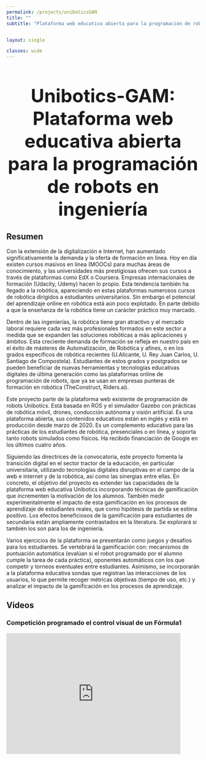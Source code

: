 ```yaml
---
permalink: /projects/uniboticsGAM
title: ""
subtitle: "Plataforma web educativa abierta para la programación de robots en ingeniería"


layout: single

classes: wide
---
```


<head>
  <meta charset="utf-8" />
  <title>Swiper demo</title>
  <meta name="viewport" content="width=device-width, initial-scale=1, minimum-scale=1, maximum-scale=1" />
  <!-- Link Swiper's CSS -->
  <link rel="stylesheet" href="https://cdn.jsdelivr.net/npm/swiper@11/swiper-bundle.min.css" />

  <!-- Demo styles -->
  <style>
    .swiper {
      width: 90%;
      height: 90%;
    }

    .swiper-slide {
      text-align: center;
      font-size: 18px;
      background: #fff;
      display: flex;
      justify-content: center;
      align-items: center;
    }

    .swiper-slide img {
      display: block;
      width: 100%;
      height: 100%;
      object-fit: cover;
    }
    
  </style>
</head>


<div class="container" style="overflow: hidden;">
    <div style="width: 50%; float: left;margin-bottom: 20px; text-align: center;">        
        <a href="http://www.urjc.es">
            <img style="max-width: 60%; height: auto; margin-bottom: 10px;" src="https://upload.wikimedia.org/wikipedia/commons/thumb/8/84/URJC_logo.svg/2560px-URJC_logo.svg.png" alt="">                    
        </a>
    </div>
    <div style="width: 50%; float: left; margin-bottom: 20px; text-align: center;">      
        <a href="https://roboticslaburjc.github.io/">
        <img style="max-width: 30%; height: auto; margin-bottom: 10px;" src="https://pbs.twimg.com/profile_images/1709157413134188544/MHuOqgeK_400x400.jpg" alt="">        
        </a>
    </div>
</div>



<p style="text-align: center; font-weight: bold; font-size: 20px"><font size="15">Unibotics-GAM: <br>Plataforma web educativa abierta para la programación de robots en ingeniería</font></p>

## Resumen

Con la extensión de la digitalización e Internet, han aumentado significativamente la demanda y la oferta de formación en línea. Hoy en día existen cursos masivos en línea (MOOCs) para muchas áreas de conocimiento, y las universidades más prestigiosas ofrecen sus cursos a través de plataformas como EdX o Coursera. Empresas internacionales de formación (Udacity, Udemy) hacen lo propio. Esta tendencia también ha llegado a la robótica, apareciendo en estas plataformas numerosos cursos de robótica dirigidos a estudiantes universitarios. Sin embargo el potencial del aprendizaje online en robótica está aún poco explotado. En parte debido a que la enseñanza de la robótica tiene un carácter práctico muy marcado.

Dentro de las ingenierías, la robótica tiene gran atractivo y el mercado laboral requiere cada vez más profesionales formados en este sector a medida que se expanden las soluciones robóticas a más aplicaciones y ámbitos. Esta creciente demanda de formación se refleja en nuestro país en el éxito de másteres de Automatización, de Robótica y afines, o en los grados específicos de robótica recientes (U.Alicante, U. Rey Juan Carlos, U. Santiago de Compostela). Estudiantes de estos grados y postgrados se pueden beneficiar de nuevas herramientas y tecnologías educativas digitales de última generación como las plataformas online de programación de robots, que ya se
usan en empresas punteras de formación en robótica (TheConstruct, Riders.ai).

Este proyecto parte de la plataforma web existente de programación de robots Unibotics. Está basada en ROS y el simulador Gazebo con prácticas de robótica móvil, drones, conducción autónoma y visión artificial. Es una plataforma abierta, sus contenidos educativos están en inglés y está en producción desde marzo de 2020. Es un complemento educativo para las prácticas de los estudiantes de robótica, presenciales o en línea, y soporta tanto robots simulados como físicos. Ha recibido financiación de Google en los últimos cuatro años.

Siguiendo las directrices de la convocatoria, este proyecto fomenta la transición digital en el sector tractor de la educación, en particular universitaria, utilizando tecnologías digitales disruptivas en el campo de la web e internet y de la robótica, así como las sinergias entre ellas. En concreto, el objetivo del proyecto es extender las capacidades de la plataforma web educativa Unibotics incorporando técnicas de gamificación que incrementen la motivación de los alumnos. También medir experimentalmente el impacto de esta gamificación en los procesos de aprendizaje de estudiantes reales, que como hipótesis de partida se estima positivo. Los efectos beneficiosos de la
gamificación para estudiantes de secundaria están ampliamente contrastados en la literatura. Se explorará si también los son para los de ingeniería.

Varios ejercicios de la plataforma se presentarán como juegos y desafíos para los estudiantes. Se vertebrará la gamificación con: mecanismos de puntuación automática (evalúan si el robot programado por el alumno cumple la tarea de cada práctica), oponentes automáticos con los que competir y torneos eventuales entre estudiantes. Asimismo, se incorporarán a la plataforma educativa sondas que registran las interacciones de los usuarios, lo que permite recoger métricas objetivas (tiempo de uso, etc.) y analizar el impacto de la gamificación en los procesos de aprendizaje.

<!--

<div style="display: flex; justify-content: space-around; align-items: flex-start;">
<div style="width: 70%; float: left; margin-bottom: 100px; text-align: center;">              
        <img style="max-width: 70%; height: auto; margin-bottom: 10px;" src="https://gaia-project.es/media/uploads/bloques/general_/bosque__en_llamas.jpg" alt="">                
</div>
</div>

-->

## Videos

### Competición programado el control visual de un Fórmula1
<div class="swiper mySwiper">
  <div class="swiper-wrapper">
    <div class="swiper-slide">
      <iframe
        id="video1"
        width="560"
        height="315"
        src="https://www.youtube.com/embed/pkQa93CvYhE?enablejsapi=1&rel=0&modestbranding=1"
        title="YouTube video player"
        frameborder="0"
        allow="accelerometer; autoplay; clipboard-write; encrypted-media; gyroscope; picture-in-picture; web-share"
        allowfullscreen>
      </iframe>
    </div>

        
  </div>
  <div class="swiper-button-next"></div>
  <div class="swiper-button-prev"></div>
  <div class="swiper-pagination"></div>
</div>


### Competición programando una aspiradora robótica
<div class="swiper mySwiper">
  <div class="swiper-wrapper">
    <div class="swiper-slide">
      <iframe
        id="video1"
        width="560"
        height="315"
        src="https://www.youtube.com/embed/fML_JfoDqtI?enablejsapi=1&rel=0&modestbranding=1"
        title="YouTube video player"
        frameborder="0"
        allow="accelerometer; autoplay; clipboard-write; encrypted-media; gyroscope; picture-in-picture; web-share"
        allowfullscreen>
      </iframe>
    </div>
  
        
  </div>  
  <div class="swiper-button-next"></div>
  <div class="swiper-button-prev"></div>
   <div class="swiper-pagination"></div>
</div>

### Evaluador automático para torneos de programación de robots
<div class="swiper mySwiper">
  <div class="swiper-wrapper">
    <div class="swiper-slide">
      <iframe
        id="video1"
        width="560"
        height="315"
        src="https://www.youtube.com/embed/P3YunnYXw3I?enablejsapi=1&rel=0&modestbranding=1"
        title="YouTube video player"
        frameborder="0"
        allow="accelerometer; autoplay; clipboard-write; encrypted-media; gyroscope; picture-in-picture; web-share"
        allowfullscreen>
      </iframe>
    </div>
       
  </div>
  <div class="swiper-button-next"></div>
  <div class="swiper-button-prev"></div>
  <div class="swiper-pagination"></div>
</div>


<script src="https://cdn.jsdelivr.net/npm/swiper/swiper-bundle.min.js"></script>
<script>
  // Inicializar Swiper
  const swiper = new Swiper('.mySwiper', {
   pagination: {
        el: ".swiper-pagination",
        type: "progressbar",
      },
      navigation: {
      nextEl: '.swiper-button-next',
      prevEl: '.swiper-button-prev',
    },
    on: {
      slideChange: function () {
        // Pausar todos los videos al cambiar de slide
        const iframes = document.querySelectorAll('iframe');
        iframes.forEach((iframe) => {
          const player = new YT.Player(iframe.id);
          player.pauseVideo();
        });
      },
    },
  });
  
  
  // Cargar la API de YouTube
  function onYouTubeIframeAPIReady() {
    // YouTube IFrames ya estarán listos
  }
  const tag = document.createElement('script');
  tag.src = 'https://www.youtube.com/iframe_api';
  const firstScriptTag = document.getElementsByTagName('script')[0];
  firstScriptTag.parentNode.insertBefore(tag, firstScriptTag);
</script>

<!-- 
<div style="display: flex; justify-content: space-around; align-items: flex-start;">


  <div style="width: 60%; text-align: center; padding: 10px;">    
      <h2>Real-Time 3D Lidar Visualizer</h2>
   <iframe width="560" height="315" src="https://www.youtube.com/embed/qwk5qm3bDOw?si=vETtTTi4hGcqeiGt" title="YouTube video player" frameborder="0" allow="accelerometer; autoplay; clipboard-write; encrypted-media; gyroscope; picture-in-picture; web-share" referrerpolicy="strict-origin-when-cross-origin" allowfullscreen></iframe>
  </div>



 <div style="width: 60%; text-align: center; padding: 10px;">    
      <h2>Realistic Unstructured environment v3</h2>
    <iframe width="560" height="315" src="https://www.youtube.com/embed/Zoy12gF2pFw?si=UcfMKxeauzWipMyf" title="YouTube video player" frameborder="0" allow="accelerometer; autoplay; clipboard-write; encrypted-media; gyroscope; picture-in-picture; web-share" referrerpolicy="strict-origin-when-cross-origin" allowfullscreen></iframe>
  </div>
  

  

</div>

<div style="display: flex; justify-content: space-around; align-items: flex-start;">


  <div style="width: 60%; text-align: center; padding: 10px;">    
      <h2>Unstructured environment v2</h2>
    <iframe width="560" height="315" src="https://www.youtube.com/embed/ySQJ98mw5pQ?si=yR3h9Cu_G6WgOkjS" title="YouTube video player" frameborder="0" allow="accelerometer; autoplay; clipboard-write; encrypted-media; gyroscope; picture-in-picture; web-share" referrerpolicy="strict-origin-when-cross-origin" allowfullscreen></iframe>
  </div>

  <div style="width: 60%; text-align: center; padding: 10px;">    
      <h2>Unstructured environment</h2>
    <iframe width="560" height="315" src="https://www.youtube.com/embed/ZRoQ_49oX1k?si=eto7gPZoU0TwweIQ" title="YouTube video player" frameborder="0" allow="accelerometer; autoplay; clipboard-write; encrypted-media; gyroscope; picture-in-picture; web-share" referrerpolicy="strict-origin-when-cross-origin" allowfullscreen></iframe>
  </div>

</div>

-->

## Publications

<div style="display: flex; justify-content: space-around; max-width: 1200px; margin: auto;">
  <div style="background-color: #f2f2f2; box-shadow: -8px 0 15px -3px rgba(0, 0, 0, 0.1); padding: 20px; margin: 10px; flex: 1;">
    <div style="font-size: 18px; font-weight: bold; margin-bottom: 5px;">Unibotics: open ROS-based online framework for practical learning of Robotics in higher education</div>
    <div style="font-size: 16px; color: #555; margin-bottom: 5px;">David Roldán-Álvarez, José M. Cañas, David Valladares, Pedro Arias-Perez, Sakshay Mahna</div>
    <div style="font-size: 14px; color: #555;">Multimedia Tools and Applications, Springer 2023. DOI: <a href="https://doi.org/10.1007/s11042-023-17514-z">https://doi.org/10.1007/s11042-023-17514-z</a></div>
  </div>
</div>	

<div style="display: flex; justify-content: space-around; max-width: 1200px; margin: auto;">
  <div style="background-color: #f2f2f2; box-shadow: -8px 0 15px -3px rgba(0, 0, 0, 0.1); padding: 20px; margin: 10px; flex: 1;">
    <div style="font-size: 18px; font-weight: bold; margin-bottom: 5px;">Improving usability of a Web-based platform for teaching robotics engineering</div>
    <div style="font-size: 16px; color: #555; margin-bottom: 5px;">Lı́a Garcı́a-Pérez, David Roldán, Enric Cervera, Pawan Wadhwani, José M. Cañas</div>
    <div style="font-size: 14px; color: #555;">International Conference on Robotics in Education (RiE-2024) Apr 10, 2024, Koblenz (Germany), (pp. 313-324). Springer Nature Switzerland. DOI: <a href="https://doi.org/10.1007/978-3-031-67059-6_28">https://doi.org/10.1007/978-3-031-67059-6_28</a></div>
  </div>
</div>

<div style="display: flex; justify-content: space-around; max-width: 1200px; margin: auto;">
  <div style="background-color: #f2f2f2; box-shadow: -8px 0 15px -3px rgba(0, 0, 0, 0.1); padding: 20px; margin: 10px; flex: 1;">
    <div style="font-size: 18px; font-weight: bold; margin-bottom: 5px;">Introduction to Control Education with the Unibotics web framework</div>
    <div style="font-size: 16px; color: #555; margin-bottom: 5px;">Lía García-Pérez, Diego Martín-Martín, José M. Cañas, Jesús Chacón, David Roldán</div>
    <div style="font-size: 14px; color: #555;">XLV Jornadas de Automática, 2024. DOI: <a href="https://doi.org/10.17979/ja-cea.2024.45.10933">https://doi.org/10.17979/ja-cea.2024.45.10933</a> (<a href="https://revistas.udc.es/index.php/JA_CEA/article/view/10933/8373">pdf</a>) </div>
  </div>
</div>

<div style="display: flex; justify-content: space-around; max-width: 1200px; margin: auto;">
  <div style="background-color: #f2f2f2; box-shadow: -8px 0 15px -3px rgba(0, 0, 0, 0.1); padding: 20px; margin: 10px; flex: 1;">
    <div style="font-size: 18px; font-weight: bold; margin-bottom: 5px;">Gamification in a Web-based platform for teaching robotics engineering</div>
    <div style="font-size: 16px; color: #555; margin-bottom: 5px;">David Rodrı́guez-Rives, Raúl Fernández-Ruiz, Daniel Palacios-Alonso, Nikola Hristov-Kalamov, José M. Cañas</div>
    <div style="font-size: 14px; color: #555;">Presentado en International Conference on Robotics in Education (RIE-2025) (en proceso de publicación en Springer Nature) (<a href="https://drive.google.com/drive/folders/14-EMTkltpxZ7linkrZHYnlccznXj_SpQ">RIE_2025_paper_3400.pdf</a>)</div>
  </div>
</div>

<div style="display: flex; justify-content: space-around; max-width: 1200px; margin: auto;">
  <div style="background-color: #f2f2f2; box-shadow: -8px 0 15px -3px rgba(0, 0, 0, 0.1); padding: 20px; margin: 10px; flex: 1;">
    <div style="font-size: 18px; font-weight: bold; margin-bottom: 5px;">Teaching Service Robotics with ROS and Unibotics web framework in Higher Education</div>
    <div style="font-size: 16px; color: #555; margin-bottom: 5px;">Lucı́a Chen, José M. Cañas, David Roldán, Diego Martı́n, Lı́a Garcı́a-Perez, Florian Stöckl, Silvan Müller, Marcus Strand</div>
    <div style="font-size: 14px; color: #555;">Presentado en International Conference on Robotics in Education (RIE-2025) (en proceso de publicación en Springer Nature) (<a href="https://drive.google.com/drive/folders/1e2IVY9MgeFCKRMja-mIhAnB20Iy234at">RIE_2025_paper_2751.pdf</a>)</div>
  </div>
</div>


## Funded by
  
<div class="container" style="overflow: hidden;">
    <div style="width: 100%; float: left;margin-bottom: 20px; text-align: center;">
        <img style="max-width: 30%; height: auto; margin-bottom: 10px;" src="/assets/images/projects/logo-MinisterioCiencia.svg" alt="Paper">
        <img style="max-width: 30%; height: auto; margin-bottom: 10px;" src="/assets/images/projects/logo-FinanciadoEU.png" alt="Paper">
	<img style="max-width: 25%; height: auto; margin-bottom: 10px;" src="/assets/images/projects/logo-PRTR.png" alt="Paper">
	<img style="max-width: 15%; height: auto; margin-bottom: 10px;" src="/assets/images/projects/logo-AEI.svg" alt="Paper"> 
    </div>
   
</div>


